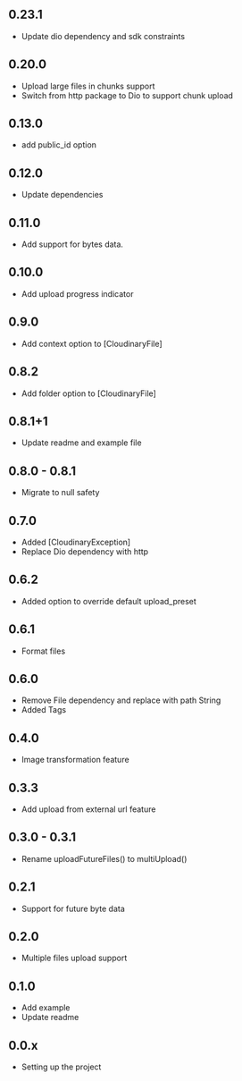 ## 0.23.1
- Update dio dependency and sdk constraints

## 0.20.0
- Upload large files in chunks support
- Switch from http package to Dio to support chunk upload

## 0.13.0
- add public_id option

## 0.12.0
- Update dependencies

## 0.11.0
- Add support for bytes data.

## 0.10.0
- Add upload progress indicator

## 0.9.0
- Add context option to [CloudinaryFile]

## 0.8.2
- Add folder option to [CloudinaryFile]

## 0.8.1+1

- Update readme and example file

## 0.8.0 - 0.8.1

- Migrate to null safety

## 0.7.0

- Added [CloudinaryException]
- Replace Dio dependency with http

## 0.6.2

- Added option to override default upload_preset

## 0.6.1

- Format files

## 0.6.0

- Remove File dependency and replace with path String
- Added Tags

## 0.4.0

- Image transformation feature

## 0.3.3

- Add upload from external url feature

## 0.3.0 - 0.3.1

- Rename uploadFutureFiles() to multiUpload()

## 0.2.1

- Support for future byte data

## 0.2.0

- Multiple files upload support

## 0.1.0

- Add example
- Update readme

## 0.0.x

- Setting up the project
